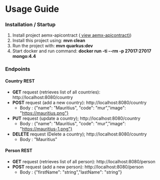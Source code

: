 
# Usage Guide
### Installation / Startup
1. Install project aemx-apicontract ([ view aemx-apicontract)](https://github.com/Aurazor/Aemx_apicontract))
2. Install this project using: **mvn clean**
3. Run the project with: **mvn quarkus:dev**
4. Start docker and run command: **docker run -ti --rm -p 27017:27017 mongo:4.4**

### Endpoints
#### Country REST
*  **GET** request (retrieves list of all countries): http://localhost:8080/country
* **POST** request (add a new country): http://localhost:8080/country
    * Body : {"name": "Mauritius", "code": "mur","image": "https://mauritius.png"}
* **PUT** request (update a country); http://localhost:8080/country
    * Body : {"name": "Mauritius", "code": "mur","image": "https://mauritius-1.png"}
* **DELETE** request (Delete a country); http://localhost:8080/country
    * Body : "Mauritius"

#### Person REST
*  **GET** request (retrieves list of all person): http://localhost:8080/person
* **POST** request (add a new person): http://localhost:8080/person
    * Body : {"firstName": "string","lastName": "string"}
